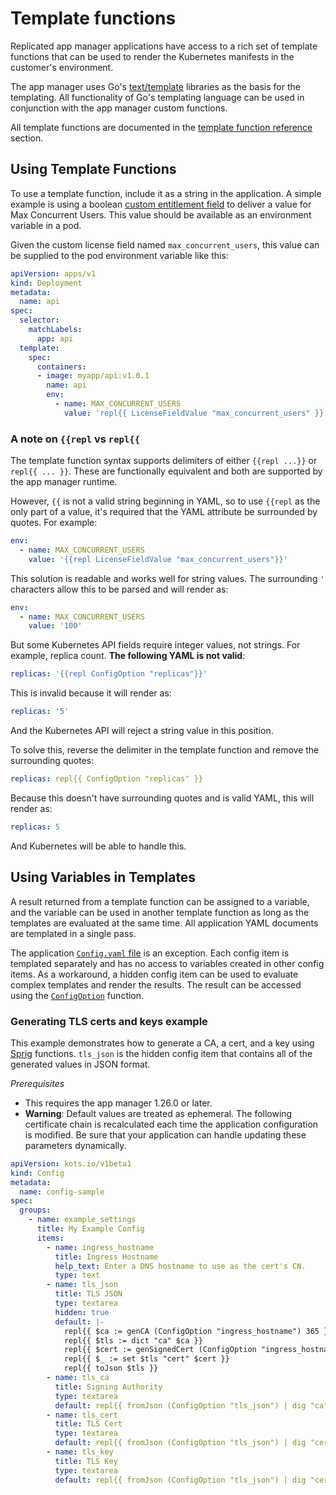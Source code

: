 # Template functions

Replicated app manager applications have access to a rich set of template functions that can be used to render the Kubernetes manifests in the customer's environment.

The app manager uses Go's [text/template](https://golang.org/pkg/text/template/) libraries as the basis for the templating. All functionality of Go's templating language can be used in conjunction with the app manager custom functions.

All template functions are documented in the [template function reference](template-functions-about) section.

## Using Template Functions

To use a template function, include it as a string in the application.
A simple example is using a boolean [custom entitlement field](licenses-adding-custom-fields) to deliver a value for Max Concurrent Users.
This value should be available as an environment variable in a pod.

Given the custom license field named `max_concurrent_users`, this value can be supplied to the pod environment variable like this:

```yaml
apiVersion: apps/v1
kind: Deployment
metadata:
  name: api
spec:
  selector:
    matchLabels:
      app: api
  template:
    spec:
      containers:
      - image: myapp/api:v1.0.1
        name: api
        env:
          - name: MAX_CONCURRENT_USERS
            value: 'repl{{ LicenseFieldValue "max_concurrent_users" }}'
```

### A note on `{{repl` vs `repl{{`

The template function syntax supports delimiters of either `{{repl ...}}` or `repl{{ ... }}`.
These are functionally equivalent and both are supported by the app manager runtime.

However, `{{` is not a valid string beginning in YAML, so to use `{{repl` as the only part of a value, it's required that the YAML attribute be surrounded by quotes.
For example:

```yaml
env:
  - name: MAX_CONCURRENT_USERS
    value: '{{repl LicenseFieldValue "max_concurrent_users"}}'
```

This solution is readable and works well for string values.
The surrounding `'` characters allow this to be parsed and will render as:

```yaml
env:
  - name: MAX_CONCURRENT_USERS
    value: '100'
```

But some Kubernetes API fields require integer values, not strings.
For example, replica count. **The following YAML is not valid**:

```yaml
replicas: '{{repl ConfigOption "replicas"}}'
```

This is invalid because it will render as:

```yaml
replicas: '5'
```

And the Kubernetes API will reject a string value in this position.

To solve this, reverse the delimiter in the template function and remove the surrounding quotes:

```yaml
replicas: repl{{ ConfigOption "replicas" }}
```

Because this doesn't have surrounding quotes and is valid YAML, this will render as:

```yaml
replicas: 5
```

And Kubernetes will be able to handle this.

## Using Variables in Templates

A result returned from a template function can be assigned to a variable, and the variable can be used in another template function as long as the templates are evaluated at the same time.
All application YAML documents are templated in a single pass.

The application [`Config.yaml` file](custom-resource-config) is an exception.
Each config item is templated separately and has no access to variables created in other config items.
As a workaround, a hidden config item can be used to evaluate complex templates and render the results.
The result can be accessed using the [`ConfigOption`](template-functions-config-context#configoption) function.

### Generating TLS certs and keys example

This example demonstrates how to generate a CA, a cert, and a key using [Sprig](http://masterminds.github.io/sprig/) functions.
`tls_json` is the hidden config item that contains all of the generated values in JSON format.

*Prerequisites*
* This requires the app manager 1.26.0 or later.
* **Warning**: Default values are treated as ephemeral. The following certificate chain is recalculated each time the application configuration is modified. Be sure that your application can handle updating these parameters dynamically.

```yaml
apiVersion: kots.io/v1beta1
kind: Config
metadata:
  name: config-sample
spec:
  groups:
    - name: example_settings
      title: My Example Config
      items:
        - name: ingress_hostname
          title: Ingress Hostname
          help_text: Enter a DNS hostname to use as the cert's CN.
          type: text
        - name: tls_json
          title: TLS JSON
          type: textarea
          hidden: true
          default: |-
            repl{{ $ca := genCA (ConfigOption "ingress_hostname") 365 }}
            repl{{ $tls := dict "ca" $ca }}
            repl{{ $cert := genSignedCert (ConfigOption "ingress_hostname") (list ) (list (ConfigOption "ingress_hostname")) 365 $ca }}
            repl{{ $_ := set $tls "cert" $cert }}
            repl{{ toJson $tls }}
        - name: tls_ca
          title: Signing Authority
          type: textarea
          default: repl{{ fromJson (ConfigOption "tls_json") | dig "ca" "Cert" "" }}
        - name: tls_cert
          title: TLS Cert
          type: textarea
          default: repl{{ fromJson (ConfigOption "tls_json") | dig "cert" "Cert" "" }}
        - name: tls_key
          title: TLS Key
          type: textarea
          default: repl{{ fromJson (ConfigOption "tls_json") | dig "cert" "Key" "" }}
```
